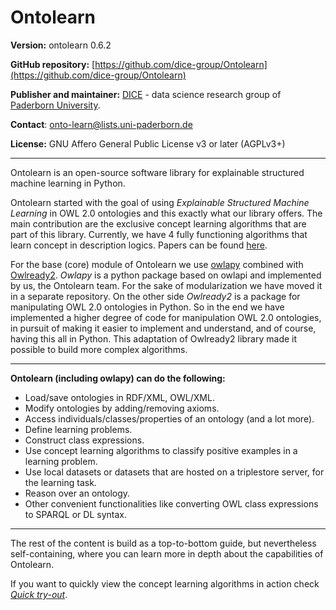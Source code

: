 # Ontolearn

**Version:** ontolearn 0.6.2

**GitHub repository:** [https://github.com/dice-group/Ontolearn](https://github.com/dice-group/Ontolearn)

**Publisher and maintainer:** [DICE](https://dice-research.org/) - data science research group of [Paderborn University](https://www.uni-paderborn.de/en/university).

**Contact**: [onto-learn@lists.uni-paderborn.de](mailto:onto-learn@lists.uni-paderborn.de)

**License:** GNU Affero General Public License v3 or later (AGPLv3+)

--------------------------------------------------------------------------------------------

Ontolearn is an open-source software library for explainable structured machine learning in Python.

Ontolearn started with the goal of using _Explainable Structured Machine Learning_ 
in OWL 2.0 ontologies and this
exactly what our library offers. The main contribution are the exclusive concept learning
algorithms that are part of this library. Currently, we have 4 fully functioning algorithms that 
learn concept in description logics. Papers can be found [here](09_further_resources.md).

For the base (core) module of Ontolearn we use [owlapy](https://github.com/dice-group/owlapy)
combined with [Owlready2](https://owlready2.readthedocs.io/en/latest/index.html). _Owlapy_ is a python package
based on owlapi and implemented by us, the Ontolearn team. For the sake of modularization we
have moved it in a separate repository. On the other side _Owlready2_ is a package for manipulating 
OWL 2.0 ontologies in Python. So in the end we have implemented
a higher degree of code for manipulation OWL 2.0 ontologies, in pursuit of making it 
easier to implement and understand, and of course, having this all in Python. This adaptation of 
Owlready2 library made it possible to build more complex algorithms.

---------------------------------------

**Ontolearn (including owlapy) can do the following:**

- Load/save ontologies in RDF/XML, OWL/XML.
- Modify ontologies by adding/removing axioms.
- Access individuals/classes/properties of an ontology (and a lot more).
- Define learning problems.
- Construct class expressions.
- Use concept learning algorithms to classify positive examples in a learning problem.
- Use local datasets or datasets that are hosted on a triplestore server, for the learning task.
- Reason over an ontology.
- Other convenient functionalities like converting OWL class expressions to SPARQL or DL syntax.

------------------------------------

The rest of the content is build as a top-to-bottom guide, but nevertheless self-containing, where
you can learn more in depth about the capabilities of Ontolearn.

If you want to quickly view the concept learning algorithms in action check 
[_Quick try-out_](06_concept_learners.md#quick-try-out).



